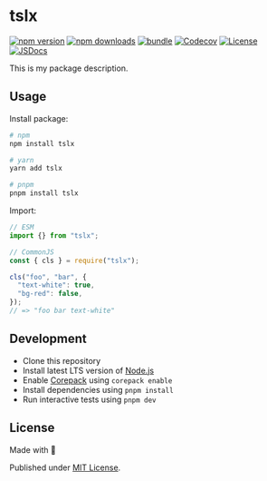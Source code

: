 # tslx

[![npm version][npm-version-src]][npm-version-href]
[![npm downloads][npm-downloads-src]][npm-downloads-href]
[![bundle][bundle-src]][bundle-href]
[![Codecov][codecov-src]][codecov-href]
[![License][license-src]][license-href]
[![JSDocs][jsdocs-src]][jsdocs-href]

This is my package description.

## Usage

Install package:

```sh
# npm
npm install tslx

# yarn
yarn add tslx

# pnpm
pnpm install tslx
```

Import:

```js
// ESM
import {} from "tslx";

// CommonJS
const { cls } = require("tslx");

cls("foo", "bar", {
  "text-white": true,
  "bg-red": false,
});
// => "foo bar text-white"
```

## Development

- Clone this repository
- Install latest LTS version of [Node.js](https://nodejs.org/en/)
- Enable [Corepack](https://github.com/nodejs/corepack) using `corepack enable`
- Install dependencies using `pnpm install`
- Run interactive tests using `pnpm dev`

## License

Made with 💛

Published under [MIT License](./LICENSE).

<!-- Badges -->

[npm-version-src]: https://img.shields.io/npm/v/tslx?style=flat&colorA=18181B&colorB=F0DB4F
[npm-version-href]: https://npmjs.com/package/tslx
[npm-downloads-src]: https://img.shields.io/npm/dm/tslx?style=flat&colorA=18181B&colorB=F0DB4F
[npm-downloads-href]: https://npmjs.com/package/tslx
[codecov-src]: https://img.shields.io/codecov/c/gh/unjs/tslx/main?style=flat&colorA=18181B&colorB=F0DB4F
[codecov-href]: https://codecov.io/gh/unjs/tslx
[bundle-src]: https://img.shields.io/bundlephobia/minzip/tslx?style=flat&colorA=18181B&colorB=F0DB4F
[bundle-href]: https://bundlephobia.com/result?p=tslx
[license-src]: https://img.shields.io/github/license/unjs/tslx.svg?style=flat&colorA=18181B&colorB=F0DB4F
[license-href]: https://github.com/unjs/tslx/blob/main/LICENSE
[jsdocs-src]: https://img.shields.io/badge/jsDocs.io-reference-18181B?style=flat&colorA=18181B&colorB=F0DB4F
[jsdocs-href]: https://www.jsdocs.io/package/tslx
